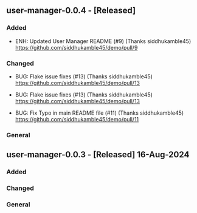 ## user-manager-0.0.4 - [Released]

### Added
- ENH: Updated User Manager README (#9) (Thanks siddhukamble45) https://github.com/siddhukamble45/demo/pull/9

### Changed
- BUG: Flake issue fixes (#13) (Thanks siddhukamble45) https://github.com/siddhukamble45/demo/pull/13

- BUG: Flake issue fixes (#13) (Thanks siddhukamble45) https://github.com/siddhukamble45/demo/pull/13

- BUG: Fix Typo in main README file (#11) (Thanks siddhukamble45) https://github.com/siddhukamble45/demo/pull/11

### General

## user-manager-0.0.3 - [Released] 16-Aug-2024

### Added

### Changed

### General


